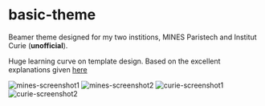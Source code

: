 # basic-theme

Beamer theme designed for my two institions, MINES Paristech and Institut Curie (**unofficial**).

Huge learning curve on template design. Based on the excellent explanations given [here](https://tex.stackexchange.com/questions/146529/design-a-custom-beamer-theme-from-scratch)


![mines-screenshot1](http://jcboyd.github.io/assets/basic-theme/mines-screenshot1.png)
![mines-screenshot2](http://jcboyd.github.io/assets/basic-theme/mines-screenshot2.png)
![curie-screenshot1](http://jcboyd.github.io/assets/basic-theme/curie-screenshot1.png)
![curie-screenshot2](http://jcboyd.github.io/assets/basic-theme/curie-screenshot2.png)
